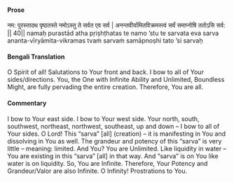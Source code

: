 #### Prose 

नम: पुरस्तादथ पृष्ठतस्ते
नमोऽस्तु ते सर्वत एव सर्व |
अनन्तवीर्यामितविक्रमस्त्वं
सर्वं समाप्नोषि ततोऽसि सर्व: || 40||
namaḥ purastād atha pṛiṣhṭhatas te
namo ’stu te sarvata eva sarva
ananta-vīryāmita-vikramas tvaṁ
sarvaṁ samāpnoṣhi tato ’si sarvaḥ

 #### Bengali Translation 

O Spirit of all! Salutations to Your front and back. I bow to all of Your sides/directions. You, the One with Infinite Ability and Unlimited, Boundless Might, are fully pervading the entire creation. Therefore, You are all. 

 #### Commentary 

I bow to Your east side. I bow to Your west side. Your north, south, southwest, northeast, northwest, southeast, up and down – I bow to all of Your sides. O Lord! This “sarva” [all] (creation) – it is manifesting in You and dissolving in You as well. The grandeur and potency of this “sarva” is very little – meaning: limited. And You? You are Unlimited. Like liquidity in water – You are existing in this “sarva” [all] in that way. And “sarva” is on You like water is on liquidity. So, You are Infinite. Therefore, Your Potency and Grandeur/Valor are also Infinite. O Infinity! Prostrations to You.